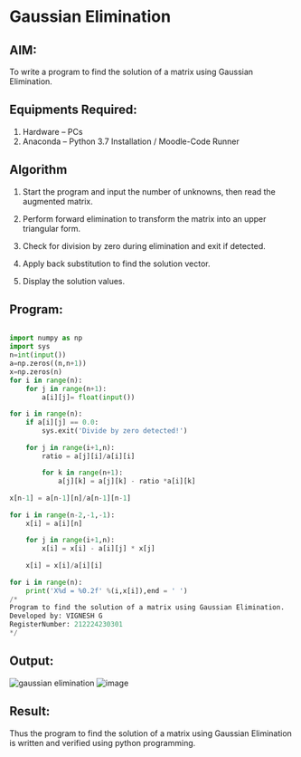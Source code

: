 # Gaussian Elimination

## AIM:
To write a program to find the solution of a matrix using Gaussian Elimination.

## Equipments Required:
1. Hardware – PCs
2. Anaconda – Python 3.7 Installation / Moodle-Code Runner

## Algorithm
1. Start the program and input the number of unknowns, then read the augmented matrix.


2. Perform forward elimination to transform the matrix into an upper triangular form.


3. Check for division by zero during elimination and exit if detected.

4. Apply back substitution to find the solution vector.

5. Display the solution values.



## Program:
```python

import numpy as np
import sys
n=int(input())
a=np.zeros((n,n+1))
x=np.zeros(n)
for i in range(n):
    for j in range(n+1):
        a[i][j]= float(input())
        
for i in range(n):
    if a[i][j] == 0.0:
        sys.exit('Divide by zero detected!')
        
    for j in range(i+1,n):
        ratio = a[j][i]/a[i][i]
        
        for k in range(n+1):
            a[j][k] = a[j][k] - ratio *a[i][k]
            
x[n-1] = a[n-1][n]/a[n-1][n-1]
    
for i in range(n-2,-1,-1):
    x[i] = a[i][n]
        
    for j in range(i+1,n):
        x[i] = x[i] - a[i][j] * x[j]
            
    x[i] = x[i]/a[i][i]
        
for i in range(n):
    print('X%d = %0.2f' %(i,x[i]),end = ' ')
/*
Program to find the solution of a matrix using Gaussian Elimination.
Developed by: VIGNESH G
RegisterNumber: 212224230301
*/
```

## Output:
![gaussian elimination]()
![image](https://github.com/user-attachments/assets/9942b61f-3f44-4fdc-8bf5-2a7973ee50a4)



## Result:
Thus the program to find the solution of a matrix using Gaussian Elimination is written and verified using python programming.

